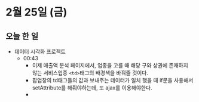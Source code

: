 # 2월 25일 (금)

## 오늘 한 일

* 데이터 시각화 프로젝트
  * 00:43
    * 이제 매출액 분석 페이지에서, 업종을 고를 때 해당 구와 상권에 존재하지 않는 서비스업종 `<td>`태그의 배경색을 바꿔줄 것이다.
    * 팝업창의 td태그들의 값과 보내주는 데이터가 일치 했을 때 if문을 사용해서 setAttribute를 해줘야하는데, 또 ajax를 이용해야한다.
    * 